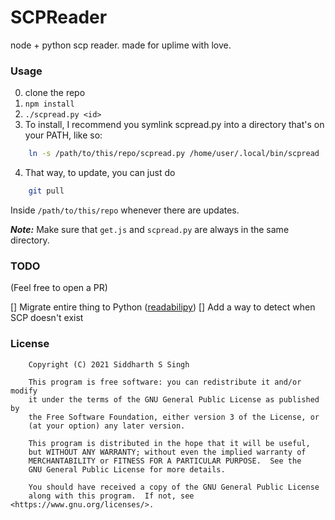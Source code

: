 # SCPReader
node + python scp reader. made for uplime with love.

### Usage
0) clone the repo
1) `npm install`
2) `./scpread.py <id>`
3) To install, I recommend you symlink scpread.py into a directory that's on your PATH, like so:
```sh
    ln -s /path/to/this/repo/scpread.py /home/user/.local/bin/scpread
```
4) That way, to update, you can just do
```sh
    git pull
```
Inside `/path/to/this/repo` whenever there are updates.

_**Note:**_ Make sure that `get.js` and `scpread.py` are always in the same directory.

### TODO
(Feel free to open a PR)

[] Migrate entire thing to Python ([readabilipy](https://pypi.org/project/readabilipy/))
[] Add a way to detect when SCP doesn't exist

### License

```
    Copyright (C) 2021 Siddharth S Singh

    This program is free software: you can redistribute it and/or modify
    it under the terms of the GNU General Public License as published by
    the Free Software Foundation, either version 3 of the License, or
    (at your option) any later version.
    
    This program is distributed in the hope that it will be useful,
    but WITHOUT ANY WARRANTY; without even the implied warranty of
    MERCHANTABILITY or FITNESS FOR A PARTICULAR PURPOSE.  See the
    GNU General Public License for more details.

    You should have received a copy of the GNU General Public License
    along with this program.  If not, see <https://www.gnu.org/licenses/>.
```